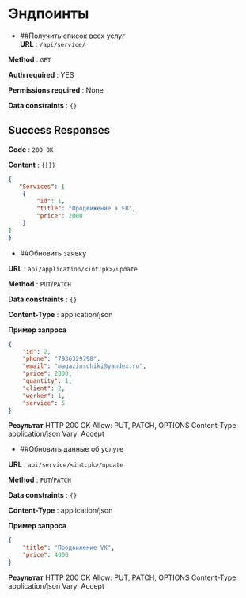 # Эндпоинты


* ##Получить список всех услуг </br>
**URL** : `/api/service/`

**Method** : `GET`

**Auth required** : YES

**Permissions required** : None

**Data constraints** : `{}`

## Success Responses

**Code** : `200 OK`

**Content** : `{[]}`

```json
{
   "Services": [
    {
        "id": 1,
        "title": "Продвижение в FB",
        "price": 2000
    }
]
}
```


* ##Обновить заявку </br>


**URL** : `api/application/<int:pk>/update`

**Method** : `PUT`/`PATCH`

**Data constraints** : `{}`

**Content-Type** : application/json

**Пример запроса**
```json
{
    "id": 2,
    "phone": "7936329798",
    "email": "magazinschiki@yandex.ru",
    "price": 2000,
    "quantity": 1,
    "client": 2,
    "worker": 1,
    "service": 5
}
```

**Результат**
HTTP 200 OK
Allow: PUT, PATCH, OPTIONS
Content-Type: application/json
Vary: Accept


* ##Обновить данные об услуге </br>


**URL** : `api/service/<int:pk>/update`

**Method** : `PUT`/`PATCH`

**Data constraints** : `{}`

**Content-Type** : application/json

**Пример запроса**
```json
{
    "title": "Продвижение VK",
    "price": 4000
}
```

**Результат**
HTTP 200 OK
Allow: PUT, PATCH, OPTIONS
Content-Type: application/json
Vary: Accept

